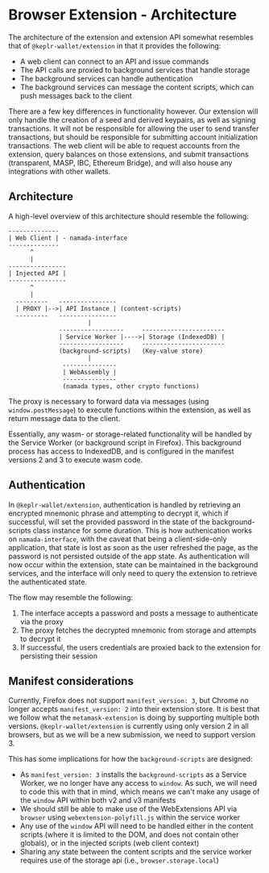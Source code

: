 # Browser Extension - Architecture

The architecture of the extension and extension API somewhat resembles that of `@keplr-wallet/extension` in that it provides the following:

- A web client can connect to an API and issue commands
- The API calls are proxied to background services that handle storage
- The background services can handle authentication
- The background services can message the content scripts, which can push messages back to the client

There are a few key differences in functionality however. Our extension will only handle the creation of a seed and derived keypairs, as well as signing transactions.
It will not be responsible for allowing the user to send transfer transactions, but should be responsible for submitting account initialization transactions. The
web client will be able to request accounts from the extension, query balances on those extensions, and submit transactions (transparent, MASP, IBC, Ethereum Bridge), and will also
house any integrations with other wallets.

## Architecture

A high-level overview of this architecture should resemble the following:

```
--------------
| Web Client | - namada-interface
--------------
      ^
      |
----------------
| Injected API |
----------------
      ^
      |
  ---------   ----------------
  | PROXY |-->| API Instance | (content-scripts)
  ---------   ----------------
                      |
              ------------------     -----------------------
              | Service Worker |---->| Storage (IndexedDB) |
              ------------------     -----------------------
              (background-scripts)   (Key-value store)
                      |
               ---------------
               | WebAssembly |
               ---------------
               (namada types, other crypto functions)
```

The proxy is necessary to forward data via messages (using `window.postMessage`) to execute functions within the extension, as well as return message data to the client.

Essentially, any wasm- or storage-related functionality will be handled by the Service Worker (or background script in Firefox). This background process has access to IndexedDB,
and is configured in the manifest versions 2 and 3 to execute wasm code.

## Authentication

In `@keplr-wallet/extension`, authentication is handled by retrieving an encrypted mnemonic phrase and attempting to decrypt it, which if successful, will set the provided
password in the state of the background-scripts class instance for some duration. This is how authenication works on `namada-interface`, with the caveat that being a client-side-only
application, that state is lost as soon as the user refreshed the page, as the password is not persisted outside of the app state. As authentication will now occur within the extension,
state can be maintained in the background services, and the interface will only need to query the extension to retrieve the authenticated state.

The flow may resemble the following:

1. The interface accepts a password and posts a message to authenticate via the proxy
2. The proxy fetches the decrypted mnemonic from storage and attempts to decrypt it
3. If successful, the users credentials are proxied back to the extension for persisting their session

## Manifest considerations

Currently, Firefox does not support `manifest_version: 3`, but Chrome no longer accepts `manifest_version: 2` into their extension store. It is best that we follow what the `metamask-extension`
is doing by supporting multiple both versions. `@keplr-wallet/extension` is currently using only version 2 in all browsers, but as we will be a new submission, we need to support version 3.

This has some implications for how the `background-scripts` are designed:

- As `manifest_version: 3` installs the `background-scripts` as a Service Worker, we no longer have any access to `window`. As such, we will need to code this with that in mind, which means
  we can't make any usage of the `window` API within both v2 and v3 manifests
- We should still be able to make use of the WebExtensions API via `browser` using `webextension-polyfill.js` within the service worker
- Any use of the `window` API will need to be handled either in the content scripts (where it is limited to the DOM, and does not contain other globals), or in the injected scripts (web client context)
- Sharing any state between the content scripts and the service worker requires use of the storage api (i.e., `browser.storage.local`)
